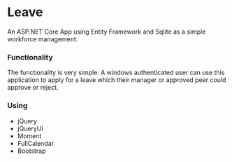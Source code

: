 # Leave 

An ASP.NET Core App using Entity Framework and Sqlite as a simple workforce management.

### Functionality

The functionality is very simple: A windows authenticated user can use this application to apply for a leave which their manager or approved peer could approve or reject. 

### Using

- jQuery
- jQueryUI
- Moment
- FullCalendar
- Bootstrap